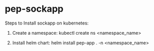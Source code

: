 # pep-sockapp

Steps to Install sockapp on kubernetes:
1. Create a namespace:
kubectl create ns <namespace_name>

2. Install helm chart:
helm install pep-app . -n <namespace_name>
